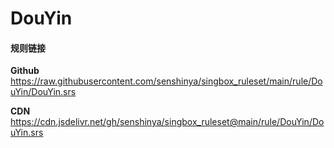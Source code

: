 # DouYin

#### 规则链接

**Github**
https://raw.githubusercontent.com/senshinya/singbox_ruleset/main/rule/DouYin/DouYin.srs

**CDN**
https://cdn.jsdelivr.net/gh/senshinya/singbox_ruleset@main/rule/DouYin/DouYin.srs
